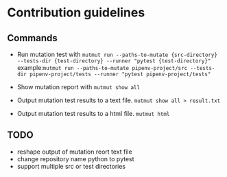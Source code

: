 # Contribution guidelines

## Commands
- Run mutation test with `mutmut run --paths-to-mutate {src-directory} --tests-dir {test-directory} --runner "pytest {test-directory}"`
  example:`mutmut run --paths-to-mutate pipenv-project/src --tests-dir pipenv-project/tests --runner "pytest pipenv-project/tests"`

- Show mutation report with `mutmut show all`

- Output mutation test results to a text file. `mutmut show all > result.txt`

- Output mutation test results to a html file. `mutmut html`

## TODO
- reshape output of mutation reort text file
- change repository name python to pytest
- support multiple src or test directories
